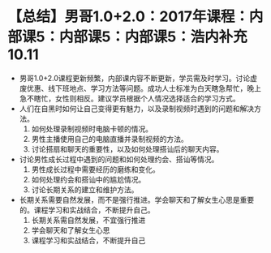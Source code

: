 # 【总结】男哥1.0+2.0：2017年课程：内部课5：内部课5：内部课5：浩内补充10.11

-   男哥1.0+2.0课程更新频繁，内部课内容不断更新，学员需及时学习。讨论虚废优惠、线下班地点、学习方法等问题。成功人士标准为白天瞎急帮忙，晚上急不瞎忙，女性则相反。建议学员根据个人情况选择适合的学习方式。
-   人们在自黑时如何让自己变得更有魅力，以及录制视频时遇到的问题和解决方法。
    1.  如何处理录制视频时电脑卡顿的情况。
    2.  男性主播使用自己的电脑直播并录制视频的方法。
    3.  讨论搭扇和聊天的重要性，以及如何处理搭讪后的聊天内容。
-   讨论男性成长过程中遇到的问题和如何处理约会、搭讪等情况。
    1.  男性成长过程中需要经历的磨练和变化。
    2.  如何处理约会和搭讪中的尴尬情况。
    3.  讨论长期关系的建立和维护方法。
-   长期关系需要自然发展，而不是强行推进。学会聊天和了解女生心思是重要的。课程学习和实战结合，不断提升自己。
    1.  长期关系需自然发展，不宜强行推进
    2.  学会聊天和了解女生心思
    3.  课程学习和实战结合，不断提升自己